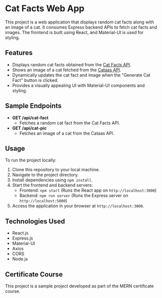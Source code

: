 # Cat Facts Web App

This project is a web application that displays random cat facts along with an image of a cat. It consumes Express backend APIs to fetch cat facts and images. The frontend is built using React, and Material-UI is used for styling.

## Features

- Displays random cat facts obtained from the [Cat Facts API](https://catfact.ninja/fact).
- Shows an image of a cat fetched from the [Cataas API](https://cataas.com/cat).
- Dynamically updates the cat fact and image when the "Generate Cat Fact" button is clicked.
- Provides a visually appealing UI with Material-UI components and styling.
  
## Sample Endpoints

- **GET /api/cat-fact**
  - Fetches a random cat fact from the Cat Facts API.
- **GET /api/cat-pic**
  - Fetches an image of a cat from the Cataas API.

## Usage

To run the project locally:

1. Clone this repository to your local machine.
2. Navigate to the project directory.
3. Install dependencies using `npm install`.
4. Start the frontend and backend servers:
   - Frontend: `npm start` (Runs the React app on `http://localhost:3000`)
   - Backend: `npm run server` (Runs the Express server on `http://localhost:5000`)
5. Access the application in your browser at `http://localhost:3000`.

## Technologies Used

- React.js
- Express.js
- Material-UI
- Axios
- CORS
- Node.js

## Certificate Course

This project is a sample project developed as part of the MERN certificate course.